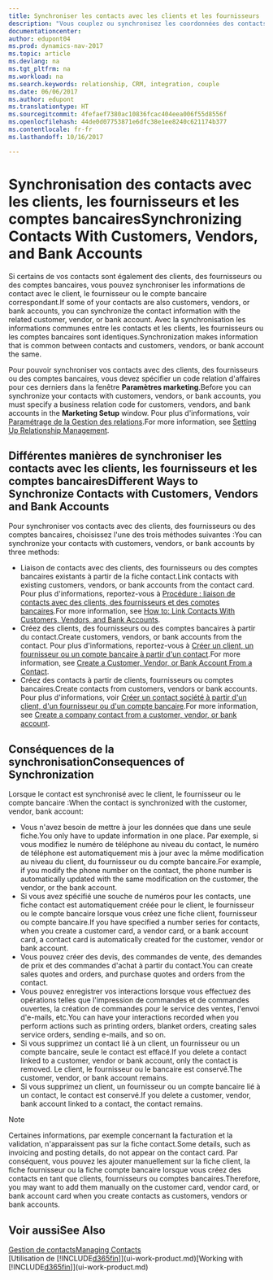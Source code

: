 ```yaml
---
title: Synchroniser les contacts avec les clients et les fournisseurs
description: "Vous couplez ou synchronisez les coordonnées des contacts qui sont également des clients, des fournisseurs, ou des comptes bancaires, afin de mettre uniquement à jour les informations à un emplacement."
documentationcenter: 
author: edupont04
ms.prod: dynamics-nav-2017
ms.topic: article
ms.devlang: na
ms.tgt_pltfrm: na
ms.workload: na
ms.search.keywords: relationship, CRM, integration, couple
ms.date: 06/06/2017
ms.author: edupont
ms.translationtype: HT
ms.sourcegitcommit: 4fefaef7380ac10836fcac404eea006f55d8556f
ms.openlocfilehash: 44de0d07753871e6dfc38e1ee8240c621174b377
ms.contentlocale: fr-fr
ms.lasthandoff: 10/16/2017

---
```

# <a name="synchronizing-contacts-with-customers-vendors-and-bank-accounts"></a><span data-ttu-id="72e46-103">Synchronisation des contacts avec les clients, les fournisseurs et les comptes bancaires</span><span class="sxs-lookup"><span data-stu-id="72e46-103">Synchronizing Contacts With Customers, Vendors, and Bank Accounts</span></span>
<span data-ttu-id="72e46-104">Si certains de vos contacts sont également des clients, des fournisseurs ou des comptes bancaires, vous pouvez synchroniser les informations de contact avec le client, le fournisseur ou le compte bancaire correspondant.</span><span class="sxs-lookup"><span data-stu-id="72e46-104">If some of your contacts are also customers, vendors, or bank accounts, you can synchronize the contact information with the related customer, vendor, or bank account.</span></span> <span data-ttu-id="72e46-105">Avec la synchronisation les informations communes entre les contacts et les clients, les fournisseurs ou les comptes bancaires sont identiques.</span><span class="sxs-lookup"><span data-stu-id="72e46-105">Synchronization makes information that is common between contacts and customers, vendors, or bank account the same.</span></span>  

<span data-ttu-id="72e46-106">Pour pouvoir synchroniser vos contacts avec des clients, des fournisseurs ou des comptes bancaires, vous devez spécifier un code relation d'affaires pour ces derniers dans la fenêtre **Paramètres marketing**.</span><span class="sxs-lookup"><span data-stu-id="72e46-106">Before you can synchronize your contacts with customers, vendors, or bank accounts, you must specify a business relation code for customers, vendors, and bank accounts in the **Marketing Setup** window.</span></span> <span data-ttu-id="72e46-107">Pour plus d'informations, voir [Paramétrage de la Gestion des relations](marketing-setup-marketing.md).</span><span class="sxs-lookup"><span data-stu-id="72e46-107">For more information, see [Setting Up Relationship Management](marketing-setup-marketing.md).</span></span>

## <a name="different-ways-to-synchronize-contacts-with-customers-vendors-and-bank-accounts"></a><span data-ttu-id="72e46-108">Différentes manières de synchroniser les contacts avec les clients, les fournisseurs et les comptes bancaires</span><span class="sxs-lookup"><span data-stu-id="72e46-108">Different Ways to Synchronize Contacts with Customers, Vendors and Bank Accounts</span></span>
<span data-ttu-id="72e46-109">Pour synchroniser vos contacts avec des clients, des fournisseurs ou des comptes bancaires, choisissez l'une des trois méthodes suivantes :</span><span class="sxs-lookup"><span data-stu-id="72e46-109">You can synchronize your contacts with customers, vendors, or bank accounts by three methods:</span></span>

* <span data-ttu-id="72e46-110">Liaison de contacts avec des clients, des fournisseurs ou des comptes bancaires existants à partir de la fiche contact.</span><span class="sxs-lookup"><span data-stu-id="72e46-110">Link contacts with existing customers, vendors, or bank accounts from the contact card.</span></span> <span data-ttu-id="72e46-111">Pour plus d'informations, reportez-vous à [Procédure : liaison de contacts avec des clients, des fournisseurs et des comptes bancaires](marketing-how-link-contact.md).</span><span class="sxs-lookup"><span data-stu-id="72e46-111">For more information, see [How to: Link Contacts With Customers, Vendors, and Bank Accounts](marketing-how-link-contact.md).</span></span>
* <span data-ttu-id="72e46-112">Créez des clients, des fournisseurs ou des comptes bancaires à partir du contact.</span><span class="sxs-lookup"><span data-stu-id="72e46-112">Create customers, vendors, or bank accounts from the contact.</span></span> <span data-ttu-id="72e46-113">Pour plus d'informations, reportez-vous à [Créer un client, un fournisseur ou un compte bancaire à partir d'un contact](marketing-how-create-contacts-new-customers-vendors-bank-accounts.md).</span><span class="sxs-lookup"><span data-stu-id="72e46-113">For more information, see [Create a Customer, Vendor, or Bank Account From a Contact](marketing-how-create-contacts-new-customers-vendors-bank-accounts.md).</span></span>
* <span data-ttu-id="72e46-114">Créez des contacts à partir de clients, fournisseurs ou comptes bancaires.</span><span class="sxs-lookup"><span data-stu-id="72e46-114">Create contacts from customers, vendors or bank accounts.</span></span> <span data-ttu-id="72e46-115">Pour plus d'informations, voir [Créer un contact société à partir d'un client, d'un fournisseur ou d'un compte bancaire](marketing-how-create-contact-companies.md).</span><span class="sxs-lookup"><span data-stu-id="72e46-115">For more information, see [Create a company contact from a customer, vendor, or bank account](marketing-how-create-contact-companies.md).</span></span>

## <a name="consequences-of-synchronization"></a><span data-ttu-id="72e46-116">Conséquences de la synchronisation</span><span class="sxs-lookup"><span data-stu-id="72e46-116">Consequences of Synchronization</span></span>
<span data-ttu-id="72e46-117">Lorsque le contact est synchronisé avec le client, le fournisseur ou le compte bancaire :</span><span class="sxs-lookup"><span data-stu-id="72e46-117">When the contact is synchronized with the customer, vendor, bank account:</span></span>

* <span data-ttu-id="72e46-118">Vous n'avez besoin de mettre à jour les données que dans une seule fiche.</span><span class="sxs-lookup"><span data-stu-id="72e46-118">You only have to update information in one place.</span></span> <span data-ttu-id="72e46-119">Par exemple, si vous modifiez le numéro de téléphone au niveau du contact, le numéro de téléphone est automatiquement mis à jour avec la même modification au niveau du client, du fournisseur ou du compte bancaire.</span><span class="sxs-lookup"><span data-stu-id="72e46-119">For example, if you modify the phone number on the contact, the phone number is automatically updated with the same modification on the customer, the vendor, or the bank account.</span></span>
* <span data-ttu-id="72e46-120">Si vous avez spécifié une souche de numéros pour les contacts, une fiche contact est automatiquement créée pour le client, le fournisseur ou le compte bancaire lorsque vous créez une fiche client, fournisseur ou compte bancaire.</span><span class="sxs-lookup"><span data-stu-id="72e46-120">If you have specified a number series for contacts, when you create a customer card, a vendor card, or a bank account card, a contact card is automatically created for the customer, vendor or bank account.</span></span>
* <span data-ttu-id="72e46-121">Vous pouvez créer des devis, des commandes de vente, des demandes de prix et des commandes d'achat à partir du contact.</span><span class="sxs-lookup"><span data-stu-id="72e46-121">You can create sales quotes and orders, and purchase quotes and orders from the contact.</span></span>
* <span data-ttu-id="72e46-122">Vous pouvez enregistrer vos interactions lorsque vous effectuez des opérations telles que l'impression de commandes et de commandes ouvertes, la création de commandes pour le service des ventes, l'envoi d'e-mails, etc.</span><span class="sxs-lookup"><span data-stu-id="72e46-122">You can have your interactions recorded when you perform actions such as printing orders, blanket orders, creating sales service orders, sending e-mails, and so on.</span></span>
* <span data-ttu-id="72e46-123">Si vous supprimez un contact lié à un client, un fournisseur ou un compte bancaire, seule le contact est effacé.</span><span class="sxs-lookup"><span data-stu-id="72e46-123">If you delete a contact linked to a customer, vendor or bank account, only the contact is removed.</span></span> <span data-ttu-id="72e46-124">Le client, le fournisseur ou le bancaire est conservé.</span><span class="sxs-lookup"><span data-stu-id="72e46-124">The customer, vendor, or bank account remains.</span></span>
* <span data-ttu-id="72e46-125">Si vous supprimez un client, un fournisseur ou un compte bancaire lié à un contact, le contact est conservé.</span><span class="sxs-lookup"><span data-stu-id="72e46-125">If you delete a customer, vendor, bank account linked to a contact, the contact remains.</span></span>

> [!NOTE]  
>   <span data-ttu-id="72e46-126">Certaines informations, par exemple concernant la facturation et la validation, n'apparaissent pas sur la fiche contact.</span><span class="sxs-lookup"><span data-stu-id="72e46-126">Some details, such as invoicing and posting details, do not appear on the contact card.</span></span> <span data-ttu-id="72e46-127">Par conséquent, vous pouvez les ajouter manuellement sur la fiche client, la fiche fournisseur ou la fiche compte bancaire lorsque vous créez des contacts en tant que clients, fournisseurs ou comptes bancaires.</span><span class="sxs-lookup"><span data-stu-id="72e46-127">Therefore, you may want to add them manually on the customer card, vendor card, or bank account card when you create contacts as customers, vendors or bank accounts.</span></span>

## <a name="see-also"></a><span data-ttu-id="72e46-128">Voir aussi</span><span class="sxs-lookup"><span data-stu-id="72e46-128">See Also</span></span>
[<span data-ttu-id="72e46-129">Gestion de contacts</span><span class="sxs-lookup"><span data-stu-id="72e46-129">Managing Contacts</span></span>](marketing-contacts.md)  
<span data-ttu-id="72e46-130">[Utilisation de [!INCLUDE[d365fin](includes/d365fin_md.md)]](ui-work-product.md)</span><span class="sxs-lookup"><span data-stu-id="72e46-130">[Working with [!INCLUDE[d365fin](includes/d365fin_md.md)]](ui-work-product.md)</span></span>

